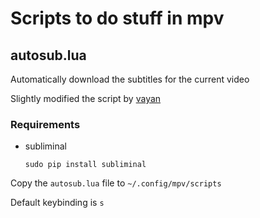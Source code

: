 # Scripts to do stuff in mpv

## autosub.lua

Automatically download the subtitles for the current video

Slightly modified the script by [vayan](https://github.com/vayan/autosub-mpv)

### Requirements
 - subliminal

 	`sudo pip install subliminal`

Copy the `autosub.lua` file to `~/.config/mpv/scripts`

Default keybinding is `s`